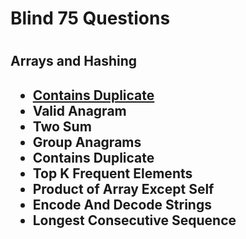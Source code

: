 <h1>Blind 75 Questions<h1>
<h2>Arrays and Hashing<h2>
<ul>
  <li><a href="https://github.com/huanyich/Leetcode/tree/main/Blind75/1.%20Two%20Sum">Contains Duplicate<a></li>
  <li>Valid Anagram</li>
  <li>Two Sum</li>
  <li>Group Anagrams</li>
  <li>Contains Duplicate</li>
  <li>Top K Frequent Elements</li>
  <li>Product of Array Except Self</li>
  <li>Encode And Decode Strings</li>
  <li>Longest Consecutive Sequence</li>
</ul>
